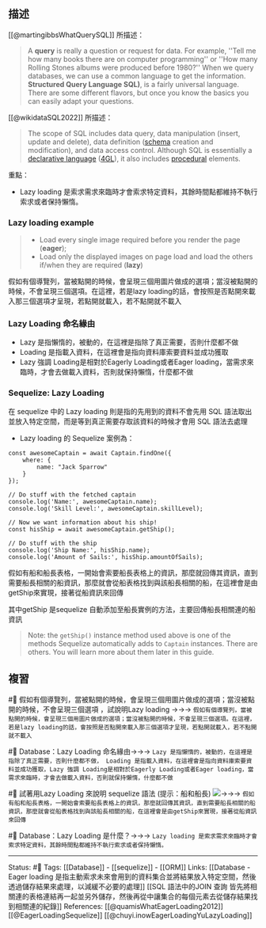 
## 描述

[[@martingibbsWhatQuerySQL]] 所描述：
> A **query** is really a question or request for data. For example, ''Tell me how many books there are on computer programming'' or ''How many Rolling Stones albums were produced before 1980?'' When we query databases, we can use a common language to get the information. **Structured Query Language SQL)**, is a fairly universal language. There are some different flavors, but once you know the basics you can easily adapt your questions.

[[@wikidataSQL2022]] 所描述：
> The scope of SQL includes data query, data manipulation (insert, update and delete), data definition ([schema](https://en.wikipedia.org/wiki/Database_schema "Database schema") creation and modification), and data access control. Although SQL is essentially a [declarative language](https://en.wikipedia.org/wiki/Declarative_programming "Declarative programming") ([4GL](https://en.wikipedia.org/wiki/4GL "4GL")), it also includes [procedural](https://en.wikipedia.org/wiki/Procedural_programming "Procedural programming") elements.


重點：
- Lazy loading 是索求需求來臨時才會索求特定資料，其餘時間點都維持不執行索求或者保持懶惰。

### Lazy loading example

> -   Load every single image required before you render the page (**eager**);
> -   Load only the displayed images on page load and load the others if/when they are required (**lazy**)

假如有個導覽列，當被點開的時候，會呈現三個用圖片做成的選項；當沒被點開的時候，不會呈現三個選項。在這裡，若是lazy loading的話，會按照是否點開來載入那三個選項才呈現，若點開就載入，若不點開就不載入



### Lazy Loading 命名緣由
- Lazy 是指懶惰的，被動的，在這裡是指除了真正需要，否則什麼都不做
- Loading 是指載入資料，在這裡會是指向資料庫索要資料並成功獲取
- Lazy 強調 Loading是相對於Eagerly Loading或者Eager loading，當需求來臨時，才會去做載入資料，否則就保持懶惰，什麼都不做

### Sequelize: Lazy Loading
在 sequelize 中的 Lazy loading 則是指的先用到的資料不會先用 SQL 語法取出並放入特定空間，而是等到真正需要存取該資料的時候才會用 SQL 語法去處理


- Lazy loading 的 Sequelize 案例為：
```
const awesomeCaptain = await Captain.findOne({
	where: {
		name: "Jack Sparrow"
	}
});

// Do stuff with the fetched captain
console.log('Name:', awesomeCaptain.name);
console.log('Skill Level:', awesomeCaptain.skillLevel);

// Now we want information about his ship!
const hisShip = await awesomeCaptain.getShip();

// Do stuff with the ship
console.log('Ship Name:', hisShip.name);
console.log('Amount of Sails:', hisShip.amountOfSails);
```

假如有船和船長表格，一開始會索要船長表格上的資訊，那麼就回傳其資訊，直到需要船長相關的船資訊，那麼就會從船表格找到與該船長相關的船，在這裡會是由getShip來實現，接著從船資訊來回傳

其中getShip 是sequelize 自動添加至船長實例的方法，主要回傳船長相關連的船資訊
> Note: the `getShip()` instance method used above is one of the methods Sequelize automatically adds to `Captain` instances. There are others. You will learn more about them later in this guide.




## 複習
#🧠  假如有個導覽列，當被點開的時候，會呈現三個用圖片做成的選項；當沒被點開的時候，不會呈現三個選項 ，試說明Lazy loading ->->-> `假如有個導覽列，當被點開的時候，會呈現三個用圖片做成的選項；當沒被點開的時候，不會呈現三個選項。在這裡，若是lazy loading的話，會按照是否點開來載入那三個選項才呈現，若點開就載入，若不點開就不載入`
<!--SR:!2022-06-23,9,250-->

#🧠  Database：Lazy Loading 命名緣由->->-> `Lazy 是指懶惰的，被動的，在這裡是指除了真正需要，否則什麼都不做， Loading 是指載入資料，在這裡會是指向資料庫索要資料並成功獲取，Lazy 強調 Loading是相對於Eagerly Loading或者Eager loading，當需求來臨時，才會去做載入資料，否則就保持懶惰，什麼都不做`
<!--SR:!2022-06-24,10,250-->

#🧠 試著用Lazy Loading 來說明 sequelize 語法 (提示：船和船長) ![](https://res.cloudinary.com/dqfxgtyoi/image/upload/v1654935600/blog/database/orm/sequelize-lazy-loading-example_kumr5g.png)->->-> `假如有船和船長表格，一開始會索要船長表格上的資訊，那麼就回傳其資訊，直到需要船長相關的船資訊，那麼就會從船表格找到與該船長相關的船，在這裡會是由getShip來實現，接著從船資訊來回傳`
<!--SR:!2022-06-30,12,248-->

#🧠 Database：Lazy Loading 是什麼？->->-> `Lazy loading 是索求需求來臨時才會索求特定資料，其餘時間點都維持不執行索求或者保持懶惰。`
<!--SR:!2022-06-20,6,230-->

---
Status: #🌱 
Tags:
[[Database]] - [[sequelize]] - [[ORM]]
Links:
[[Database - Eager loading 是指主動索求未來會用到的資料集合並將結果放入特定空間，然後透過儲存結果來處理，以減緩不必要的處理]]
[[SQL 語法中的JOIN 查詢 皆先將相關連的表格連結再一起並另外儲存，然後再從中讓集合的每個元素去從儲存結果找到相關連的紀錄]]
References:
[[@quamisWhatEagerLoading2012]]
[[@EagerLoadingSequelize]]
[[@chuyi.inowEagerLoadingYuLazyLoading]]